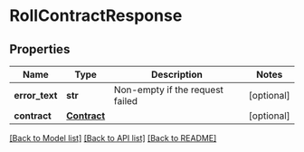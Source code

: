 # RollContractResponse

## Properties
Name | Type | Description | Notes
------------ | ------------- | ------------- | -------------
**error_text** | **str** | Non-empty if the request failed | [optional] 
**contract** | [**Contract**](Contract.md) |  | [optional] 

[[Back to Model list]](../README.md#documentation-for-models) [[Back to API list]](../README.md#documentation-for-api-endpoints) [[Back to README]](../README.md)

